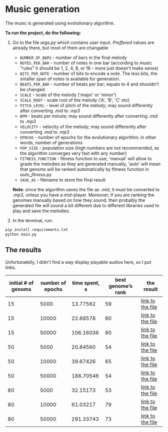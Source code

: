 # Music generation

The music is generated using evolutionary algorithm.

**To run the project, do the following:**

1. Go to the file _args.py_ which contains user input. _Preffered_ values are already there, but most of them are changable
    - `NUMBER_OF_BARS` - number of bars in the final melody
    - `NOTES_PER_BAR` - number of notes in one bar (according to music "rules" it should be 1, 2, 4, 8, or 16 - more just doesn't make sense)
    - `BITS_PER_NOTE` - number of bits to encode a note. The less bits, the smaller span of notes is available for generation.
    - `BEATS_PER_BAR` - number of beats per bar; equals to 4 and shouldn't be changed.
    - `SCALE` - scale of the melody ('major' or 'minor')
    - `SCALE_ROOT` - scale root of the melody ('A', 'B', 'C' etc)
    - `PITCH_LEVEL` - level of pitch of the melody; may sound differently after converting _.mid_ to _.mp3_
    - `BPM` - beats per minute; may sound differently after converting _.mid_ to _.mp3_
    - `VELOCITY` - velocity of the melody; may sound differently after converting _.mid_ to _.mp3_
    - `EPOCHS` - number of epochs for the evolutionary algorithm; in other words, number of generations
    - `POP_SIZE` - population size (high numbers are not recommended, as the algorithm converges very fast with any number)
    - `FITNESS_FUNCTION` - fitness function to use; 'manual' will allow to grade the melodies as they are generated manually, 'auto' will mean that genoms will be ranked automatically by fitness function in _auto\_fitness.py_
    - `SAVE_AS` - filename to store the final result

    **Note**: since the algorithm saves the file as _.mid_, it must be converted to _.mp3_, unless you have a _mid_-player. Moreover, if you are ranking the genomes manually based on how they sound, then probably the generated file will sound a bit different due to different libraries used to play and save the melodies.

2. In the terminal, run:

```bash
pip install requirements.txt
python main.py
```

## The results

Unfortunatelly, I didn't find a way display playable audios here, so I put links.

| initial # of genoms | number of epochs | time spent, s | best genome’s rank | the result |
| ------------------- | ---------------- | ------------- | ------------------ | ---------- |
| 15                  | 5000             | 13.77562      | 59                 | [link to the file](https://github.com/annwhoorma/pcgg-portfolio/blob/main/music/results/mp3/p15_e5000.mp3)           |
| 15                  | 10000            | 22.68578      | 60                 | [link to the file](https://github.com/annwhoorma/pcgg-portfolio/blob/main/music/results/mp3/p15_e10000.mp3)           |
| 15                  | 50000            | 106.16036     | 60                 | [link to the file](https://github.com/annwhoorma/pcgg-portfolio/blob/main/music/results/mp3/p15_e50000.mp3)           |
| 50                  | 5000             | 20.84560      | 54                 | [link to the file](https://github.com/annwhoorma/pcgg-portfolio/blob/main/music/results/mp3/p50_e5000.mp3)           |
| 50                  | 10000            | 39.67426      | 65                 | [link to the file](https://github.com/annwhoorma/pcgg-portfolio/blob/main/music/results/mp3/p50_e10000.mp3)           |
| 50                  | 50000            | 188.70546     | 54                 | [link to the file](https://github.com/annwhoorma/pcgg-portfolio/blob/main/music/results/mp3/p50_e50000.mp3)           |
| 80                  | 5000             | 32.15173      | 53                 | [link to the file](https://github.com/annwhoorma/pcgg-portfolio/blob/main/music/results/mp3/p80_e5000.mp3)           |
| 80                  | 10000            | 61.03217      | 79                 | [link to the file](https://github.com/annwhoorma/pcgg-portfolio/blob/main/music/results/mp3/p80_e10000.mp3)           |
| 80                  | 50000            | 291.33743     | 73                 | [link to the file](https://github.com/annwhoorma/pcgg-portfolio/blob/main/music/results/mp3/p80_e50000.mp3)           |
